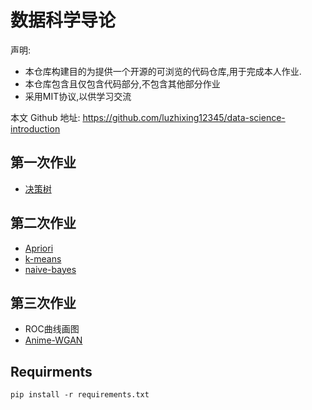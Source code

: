 # 数据科学导论

声明:

- 本仓库构建目的为提供一个开源的可浏览的代码仓库,用于完成本人作业.
- 本仓库包含且仅包含代码部分,不包含其他部分作业
- 采用MIT协议,以供学习交流

本文 Github 地址: https://github.com/luzhixing12345/data-science-introduction

## 第一次作业

- [决策树](homework-1/README.md)

## 第二次作业

- [Apriori](homework-2/Apriori/README.md)
- [k-means](homework-2/k-means/README.md)
- [naive-bayes](homework-2/Naive-bayes/README.md)

## 第三次作业

- ROC曲线画图
- [Anime-WGAN](homework-3/Anime-WGAN/README.md)

## Requirments

```shell
pip install -r requirements.txt
```
